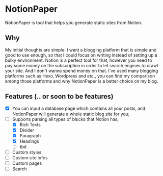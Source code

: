 # NotionPaper
NotionPaper is tool that helps you generate static sites from Notion.

## Why
My initial thoughts are simple: I want a blogging platform that is simple and good to use enough, so that I could focus on writing instead of setting up a bulky environment. Notion is a perfect tool for that, however you need to pay some money on the subscription in order to let search engines to crawl your site. And I don't wanna spend money on that.
I've used many blogging platforms such as Hexo, Wordpress and etc., you can find my comparison among those platforms and why NotionPaper is a better choice on my blog.

## Features (.. or soon to be features)
- [x] You can input a database page which contains all your posts, and NotionPaper will generate a whole static blog site for you;
- [ ] Supports parsing all types of blocks that Notion has;
    - [x] Rich Texts
    - [x] Divider
    - [x] Paragraph
    - [x] Headings
    - [ ] tbd
- [ ] Custom styles
- [ ] Custom site infos
- [ ] Custom pages
- [ ] Search